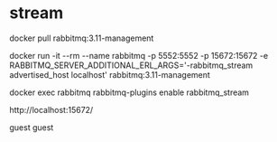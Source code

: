 # stream


docker pull rabbitmq:3.11-management

docker run -it --rm --name rabbitmq -p 5552:5552 -p 15672:15672 -e RABBITMQ_SERVER_ADDITIONAL_ERL_ARGS='-rabbitmq_stream advertised_host localhost' rabbitmq:3.11-management

docker exec rabbitmq rabbitmq-plugins enable rabbitmq_stream

http://localhost:15672/

guest
guest